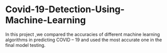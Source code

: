 # Covid-19-Detection-Using-Machine-Learning
In this project ,we compared the accuracies of different machine learning algorithms in predicting COVID – 19  and used the most accurate one in the final model testing.
